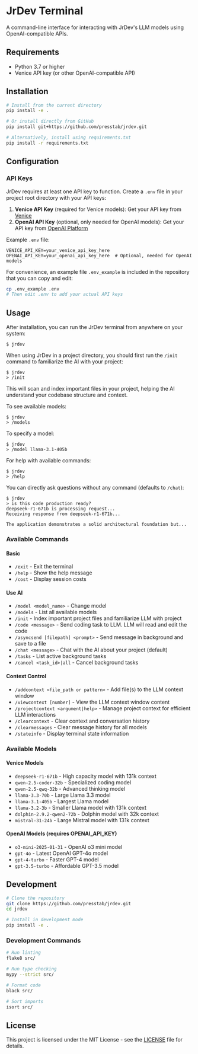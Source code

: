 # JrDev Terminal

A command-line interface for interacting with JrDev's LLM models using OpenAI-compatible APIs.

## Requirements

- Python 3.7 or higher
- Venice API key (or other OpenAI-compatible API)

## Installation

```bash
# Install from the current directory
pip install -e .

# Or install directly from GitHub
pip install git+https://github.com/presstab/jrdev.git

# Alternatively, install using requirements.txt
pip install -r requirements.txt
```

## Configuration

### API Keys

JrDev requires at least one API key to function. Create a `.env` file in your project root directory with your API keys:

1. **Venice API Key** (required for Venice models): Get your API key from [Venice](https://venice.ai)
2. **OpenAI API Key** (optional, only needed for OpenAI models): Get your API key from [OpenAI Platform](https://platform.openai.com/api-keys)

Example `.env` file:

```
VENICE_API_KEY=your_venice_api_key_here
OPENAI_API_KEY=your_openai_api_key_here  # Optional, needed for OpenAI models
```

For convenience, an example file `.env_example` is included in the repository that you can copy and edit:

```bash
cp .env_example .env
# Then edit .env to add your actual API keys
```

## Usage

After installation, you can run the JrDev terminal from anywhere on your system:

```
$ jrdev
```

When using JrDev in a project directory, you should first run the `/init` command to familiarize the AI with your project:

```
$ jrdev
> /init
```

This will scan and index important files in your project, helping the AI understand your codebase structure and context.

To see available models:

```
$ jrdev
> /models
```

To specify a model:

```
$ jrdev
> /model llama-3.1-405b
```

For help with available commands:

```
$ jrdev
> /help
```

You can directly ask questions without any command (defaults to `/chat`):

```
$ jrdev
> is this code production ready?
deepseek-r1-671b is processing request...
Receiving response from deepseek-r1-671b...

The application demonstrates a solid architectural foundation but...
```

### Available Commands

#### Basic
- `/exit` - Exit the terminal
- `/help` - Show the help message
- `/cost` - Display session costs

#### Use AI
- `/model <model_name>` - Change model
- `/models` - List all available models
- `/init` - Index important project files and familiarize LLM with project
- `/code <message>` - Send coding task to LLM. LLM will read and edit the code
- `/asyncsend [filepath] <prompt>` - Send message in background and save to a file
- `/chat <message>` - Chat with the AI about your project (default)
- `/tasks` - List active background tasks
- `/cancel <task_id>|all` - Cancel background tasks

#### Context Control
- `/addcontext <file_path or pattern>` - Add file(s) to the LLM context window
- `/viewcontext [number]` - View the LLM context window content
- `/projectcontext <argument|help>` - Manage project context for efficient LLM interactions
- `/clearcontext` - Clear context and conversation history
- `/clearmessages` - Clear message history for all models
- `/stateinfo` - Display terminal state information

### Available Models

#### Venice Models
- `deepseek-r1-671b` - High capacity model with 131k context
- `qwen-2.5-coder-32b` - Specialized coding model
- `qwen-2.5-qwq-32b` - Advanced thinking model
- `llama-3.3-70b` - Large Llama 3.3 model
- `llama-3.1-405b` - Largest Llama model
- `llama-3.2-3b` - Smaller Llama model with 131k context
- `dolphin-2.9.2-qwen2-72b` - Dolphin model with 32k context
- `mistral-31-24b` - Large Mistral model with 131k context

#### OpenAI Models (requires OPENAI_API_KEY)
- `o3-mini-2025-01-31` - OpenAI o3 mini model
- `gpt-4o` - Latest OpenAI GPT-4o model
- `gpt-4-turbo` - Faster GPT-4 model
- `gpt-3.5-turbo` - Affordable GPT-3.5 model

## Development

```bash
# Clone the repository
git clone https://github.com/presstab/jrdev.git
cd jrdev

# Install in development mode
pip install -e .
```

### Development Commands

```bash
# Run linting
flake8 src/

# Run type checking
mypy --strict src/

# Format code
black src/

# Sort imports
isort src/
```

## License

This project is licensed under the MIT License - see the [LICENSE](LICENSE) file for details.
